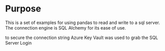# Purpose

This is a set of examples for using pandas to read and write to a sql server. The connection engine is SQL Alchemy for its ease of use. 

to secure the connection string Azure Key Vault was used to grab the SQL Server Login
